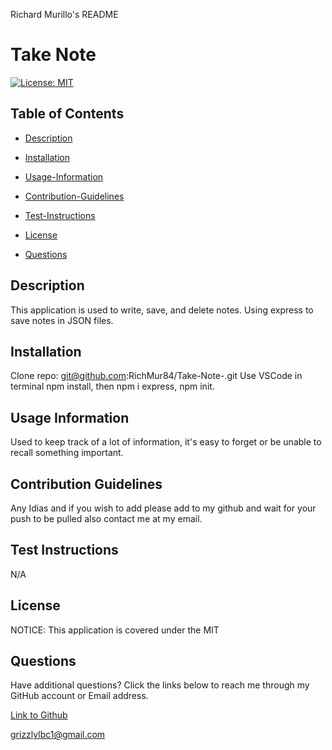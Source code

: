 Richard Murillo's README

 # Take Note

[![License: MIT](https://img.shields.io/badge/License-MIT-yellow.svg)](https://opensource.org/licenses/MIT)

## Table of Contents

 * [Description](#description)

 * [Installation](#installation)

 * [Usage-Information](#usage-information)

 * [Contribution-Guidelines](#contribution-guidelines)

 * [Test-Instructions](#test-instructions)

 * [License](#license)

 * [Questions](#questions)

## Description

This application is used to write, save, and delete notes. Using express to save notes in JSON files.

## Installation

Clone repo: git@github.com:RichMur84/Take-Note-.git  Use VSCode in terminal npm install, then npm i express, npm init.

## Usage Information

Used to keep track of a lot of information, it's easy to forget or be unable to recall something important.

## Contribution Guidelines

Any Idias and if you  wish to add please add to my github and wait for your push to be pulled also contact me at my email.

## Test Instructions

N/A

## License

NOTICE: This application is covered under the MIT

## Questions

Have additional questions? Click the links below to reach me through my GitHub account or Email address.

[Link to Github](https://github.com/https://github.com/RichMur84)

<a href="mailto:grizzlylbc1@gmail.com">grizzlylbc1@gmail.com</a>

